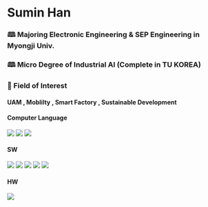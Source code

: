 # Sumin Han

### &#128366; Majoring Electronic Engineering & SEP Engineering in Myongji Univ.
### &#128366; Micro Degree of Industrial AI (Complete in TU KOREA)

### &#128221; Field of Interest
#### UAM , Moblilty , Smart Factory , Sustainable Development

<p>

#### Computer Language
<img src="https://img.shields.io/badge/C-A8B9CC?style=for-the-badge&logo=C&logoColor=000"/>  <img src="https://img.shields.io/badge/python-3776AB?style=for-the-badge&logo=python&logoColor=white"> <img src="https://img.shields.io/badge/HTML5-E34F26?style=for-the-badge&logo=html5&logoColor=FFF"/> 


#### SW
<img src="https://img.shields.io/badge/excel-217346?style=for-the-badge&logo=microsoftexcel&logoColor=000"/> <img src="https://img.shields.io/badge/arduino-00878F?style=for-the-badge&logo=arduino&logoColor=000"/> <img src="https://img.shields.io/badge/jupyter-F37626?style=for-the-badge&logo=jupyter&logoColor=000"/> <img src="https://img.shields.io/badge/GitHub-EAEAEA?style=for-the-badge&logo=github&logoColor=000"/>  <img src="https://img.shields.io/badge/Mobilgene-002C5E?style=for-the-badge&logo=hyundai&logoColor=000"/> 

#### HW
<img src="https://img.shields.io/badge/JOAP Analysis-9C4121?style=for-the-badge&logoColor=000"/>
